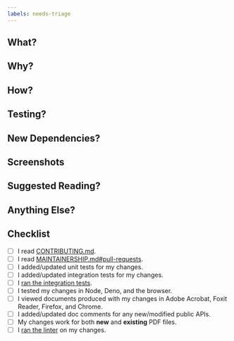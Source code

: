 ```yaml
---
labels: needs-triage
---
```


<!-- 
Thank you for taking the time to make a PR! 💖 
Please fill out this template completely to help us provide a prompt review. 😃
You can add more sections if you like. ✅
Do not remove or skip any sections. ⛔️
-->

## What?
<!-- Describe what your PR does. Include code snippets demonstrating how to use any APIs you added/updated. -->

## Why?
<!-- Describe why you created this PR. Explain why others would find it useful. -->

## How?
<!-- Describe how your PR works. Did you consider any alternative implementations? -->

## Testing?
<!-- Describe how you tested your PR. Why are you confident it is correct? -->


## New Dependencies?
<!-- 
If you added a new dependency then please read https://github.com/Hopding/pdf-lib/blob/master/docs/CONTRIBUTING.md#adding-dependencies and then:
  * Clearly explain why it is necessary.
  * Explain how you know it is well tested.
  * Explain how you know it is well documented.
  * Explain how you know it is actively supported.
  * State how much it will increase pdf-lib's bundle size.
  * State how you know it will work in all JS environments.
If you did not add a new dependency, simply state "No".
-->

## Screenshots
<!-- If your changes can affect the visual appearance of a PDF, then provide screenshots demonstrating this. Otherwise state "N/A".  -->

## Suggested Reading?
<!-- 
Have you read the PDF specification sections recommended in https://github.com/Hopding/pdf-lib/blob/master/docs/CONTRIBUTING.md#understanding-pdfs? 
State "Yes" or "No".
-->

## Anything Else?
<!-- Please share any additional notes here. -->

## Checklist
- [ ] I read [CONTRIBUTING.md](https://github.com/Hopding/pdf-lib/blob/master/docs/CONTRIBUTING.md).
- [ ] I read [MAINTAINERSHIP.md#pull-requests](https://github.com/Hopding/pdf-lib/blob/master/docs/MAINTAINERSHIP.md#pull-requests).
- [ ] I added/updated unit tests for my changes.
- [ ] I added/updated integration tests for my changes.
- [ ] I [ran the integration tests](https://github.com/Hopding/pdf-lib/blob/master/docs/CONTRIBUTING.md#running-the-integration-tests).
- [ ] I tested my changes in Node, Deno, and the browser.
- [ ] I viewed documents produced with my changes in Adobe Acrobat, Foxit Reader, Firefox, and Chrome.
- [ ] I added/updated doc comments for any new/modified public APIs.
- [ ] My changes work for both **new** and **existing** PDF files.
- [ ] I [ran the linter](https://github.com/Hopding/pdf-lib/blob/master/docs/CONTRIBUTING.md#running-the-linter) on my changes.
